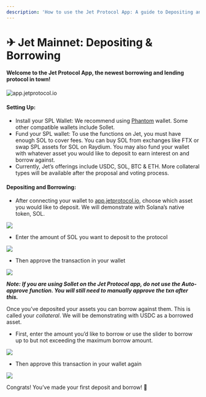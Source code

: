 ```yaml
---
description: 'How to use the Jet Protocol App: A guide to Depositing and Borrowing'
---
```


# ✈ Jet Mainnet: Depositing & Borrowing

#### Welcome to the Jet Protocol App, the newest borrowing and lending protocol in town!

![app.jetprotocol.io](https://lh3.googleusercontent.com/IH-0cwI43ukZUe1zd22HlHsd6Ot2b\_wn7I2CAVh\_Exqk1Fups3w1LysRetulJnZqWB1wg1h2TZORB\_vUOUVCY5Ow6--2Q7JMXYfUaq5zqufXVuLVV\_c6iKEE2TP2TzoG8gQbsswl=s1600)

#### Setting Up:

* Install your SPL Wallet: We recommend using [Phantom](https://phantom.app) wallet. Some other compatible wallets include Sollet.
* Fund your SPL wallet: To use the functions on Jet, you must have enough SOL to cover fees. You can buy SOL from exchanges like FTX or swap SPL assets for SOL on Raydium. You may also fund your wallet with whatever asset you would like to deposit to earn interest on and borrow against.&#x20;
* Currently, Jet’s offerings include USDC, SOL, BTC & ETH. More collateral types will be available after the proposal and voting process.

#### Depositing and Borrowing:

* After connecting your wallet to [app.jetprotocol.io](https://app.jetprotocol.io), choose which asset you would like to deposit. We will demonstrate with Solana’s native token, SOL.

![](https://lh5.googleusercontent.com/7U2TDAZDfoMhK-tYggMfmNPOYJZLtIS7ckyqvy4Y81gEwgPMywSoB6Qqp3t\_GQXGwvIvCLqSjTTjXbR17iaRSkSeHFSQufx47rsNBs2N6KVIH1cvSSlJ2qBqWE6zhLz5Lk1z0a\_H=s1600)

* Enter the amount of SOL you want to deposit to the protocol

![](https://lh6.googleusercontent.com/4c2g7Wtppvd3YMqm\_UE0zB0IpHkVgECRYU4CYjbziAsoahmjdDaqMmmDFIKbcQdosERO5Ilc96QW855XK6iq-qSScqdEF6\_Af1CQi34g6liL8Fb691ZwCasczgKSWG1PNF9H9932=s1600)

* Then approve the transaction in your wallet

![](https://lh3.googleusercontent.com/YWrDQ6UG2mQbAT0pwWVIZ09i0sdLx9CY0bDEpLUrQNH2PeCG7dzggbGgYHCEMphP-YesSknB8d0VLr8Npz53M3GCdn-C0j3fFm\_FRqAQEinbxjARNXTh0novnUc8FomhS0kHsexg=s1600)

_**Note: If you are using Sollet on the Jet Protocol app, do not use the Auto-approve function. You will still need to manually approve the txn after this.**_

Once you’ve deposited your assets you can borrow against them. This is called your _collateral_. We will be demonstrating with USDC as a borrowed asset.

* First, enter the amount you’d like to borrow or use the slider to borrow up to but not exceeding the maximum borrow amount.

![](https://lh6.googleusercontent.com/9iUeAcuP-zbG99mCbubuoKd9yEeUnpSpe1NtAz39V7JEnkrolfPNUaEj9C46MUMSvtHSsd8gfzvwU3EawQRZvO3Gj7EbEIqBY2QGciJFcH7BGONfauLtovloh0l7N2QbEND3Zive=s1600)

* Then approve this transaction in your wallet again

![](https://lh4.googleusercontent.com/1Vy8ET7-ipmVF-fNLieUTO3Zkit5kflZJDaKsTIAqAPE6UVDkuJMnfg0opM0FviI7lZnWCqHkvYnmlGHDLCDVq13pHIk52Pw0QkKOgHndRoQBjxECCqwTCMIEG9\_N4UfHB2hWjDh=s1600)

Congrats! You’ve made your first deposit and borrow! :tada:
